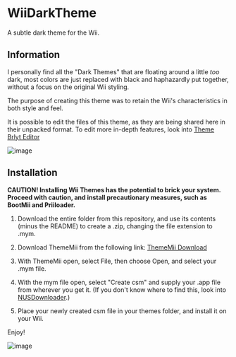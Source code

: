 # WiiDarkTheme
A subtle dark theme for the Wii.

## Information
I personally find all the "Dark Themes" that are floating around a little *too* dark, most colors are just replaced with black and haphazardly put together, without a focus on the original Wii styling.

The purpose of creating this theme was to retain the Wii's characteristics in both style and feel.

It is possible to edit the files of this theme, as they are being shared here in their unpacked format. To edit more in-depth features, look into <a href="https://gbatemp.net/threads/theme-brlyt-editor-by-the-wii-theme-team-release.352615/"> Theme Brlyt Editor</a>

![image](https://github.com/user-attachments/assets/2be97106-6d28-4e4a-bf3a-8ca15c1d4828)

## Installation
**CAUTION! Installing Wii Themes has the potential to brick your system. Proceed with caution, and install precautionary measures, such as BootMii and Priiloader.**

1. Download the entire folder from this repository, and use its contents (minus the README) to create a .zip, changing the file extension to .mym.

2. Download ThemeMii from the following link: <a href="https://wiibrew.org/wiki/ThemeMii"> ThemeMii Download</a>

3. With ThemeMii open, select File, then choose Open, and select your .mym file.

4. With the mym file open, select "Create csm" and supply your .app file from wherever you get it. (If you don't know where to find this, look into <a href="https://wiibrew.org/wiki/NUS_Downloader"> NUSDownloader</a>.)

5. Place your newly created csm file in your themes folder, and install it on your Wii.

Enjoy!

![image](https://github.com/user-attachments/assets/d3bc9804-ba2b-47c1-bc28-b97ebd42c968)
